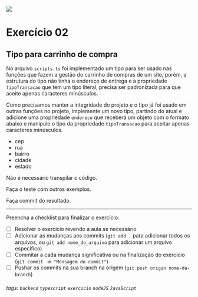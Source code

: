 ![](https://i.imgur.com/xG74tOh.png)

# Exercício 02

## Tipo para carrinho de compra

No arquivo `scripts.ts` foi implementado um tipo para ser usado nas funções que fazem a gestão do carrinho de compras de um site, porém, a estrutura do tipo não tinha o endereço de entrega e a propriedade `tipoTransacao` que tem um tipo literal, precisa ser padronizada para que aceite apenas caracteres minúsculos.

Como precisamos manter a integridade do projeto e o tipo já foi usado em outras funções no projeto, implemente um novo tipo, partindo do atual e adicione uma propriedade `endereco` que receberá um objeto com o formato abaixo e manipule o tipo da propriedade `tipoTransacao` para aceitar apenas caracteres minúsculos.

-   cep
-   rua
-   bairro
-   cidade
-   estado

Não é necessário transpilar o código.

Faça o teste com outros exemplos.

Faça commit do resultado.

---

Preencha a checklist para finalizar o exercício:

-   [ ] Resolver o exercício revendo a aula se necessário
-   [ ] Adicionar as mudanças aos commits (`git add .` para adicionar todos os arquivos, ou `git add nome_do_arquivo` para adicionar um arquivo específico)
-   [ ] Commitar a cada mudança significativa ou na finalização do exercício (`git commit -m "Mensagem do commit"`)
-   [ ] Pushar os commits na sua branch na origem (`git push origin nome-da-branch`)

###### tags: `backend` `typescript` `exercicio` `nodeJS` `JavaScript`